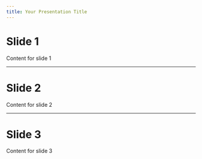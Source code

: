 ```yaml
---
title: Your Presentation Title
---
```


# Slide 1

Content for slide 1

---


# Slide 2

Content for slide 2

---

# Slide 3

Content for slide 3
